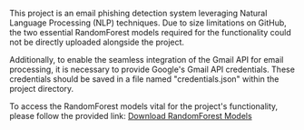 This project is an email phishing detection system leveraging Natural Language Processing (NLP) techniques. Due to size limitations on GitHub, the two essential RandomForest models required for the functionality could not be directly uploaded alongside the project.

Additionally, to enable the seamless integration of the Gmail API for email processing, it is necessary to provide Google's Gmail API credentials. These credentials should be saved in a file named "credentials.json" within the project directory.

To access the RandomForest models vital for the project's functionality, please follow the provided link: [Download RandomForest Models](https://drive.google.com/drive/folders/1kvCliUUbO0Ik00Zf6AJ0G05Les8DiXJm?usp=drive_link)